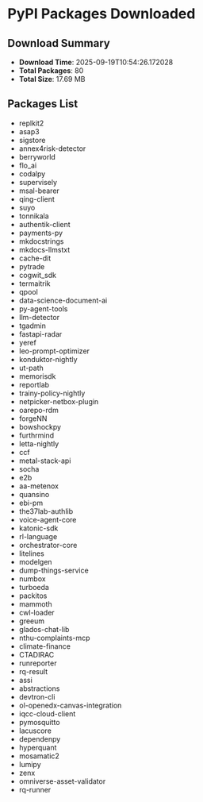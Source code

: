 # PyPI Packages Downloaded

## Download Summary
- **Download Time**: 2025-09-19T10:54:26.172028
- **Total Packages**: 80
- **Total Size**: 17.69 MB

## Packages List
- replkit2
- asap3
- sigstore
- annex4risk-detector
- berryworld
- flo_ai
- codalpy
- supervisely
- msal-bearer
- qing-client
- suyo
- tonnikala
- authentik-client
- payments-py
- mkdocstrings
- mkdocs-llmstxt
- cache-dit
- pytrade
- cogwit_sdk
- termaitrik
- qpool
- data-science-document-ai
- py-agent-tools
- llm-detector
- tgadmin
- fastapi-radar
- yeref
- leo-prompt-optimizer
- konduktor-nightly
- ut-path
- memorisdk
- reportlab
- trainy-policy-nightly
- netpicker-netbox-plugin
- oarepo-rdm
- forgeNN
- bowshockpy
- furthrmind
- letta-nightly
- ccf
- metal-stack-api
- socha
- e2b
- aa-metenox
- quansino
- ebi-pm
- the37lab-authlib
- voice-agent-core
- katonic-sdk
- rl-language
- orchestrator-core
- litelines
- modelgen
- dump-things-service
- numbox
- turboeda
- packitos
- mammoth
- cwl-loader
- greeum
- glados-chat-lib
- nthu-complaints-mcp
- climate-finance
- CTADIRAC
- runreporter
- rq-result
- assi
- abstractions
- devtron-cli
- ol-openedx-canvas-integration
- iqcc-cloud-client
- pymosquitto
- lacuscore
- dependenpy
- hyperquant
- mosamatic2
- lumipy
- zenx
- omniverse-asset-validator
- rq-runner
